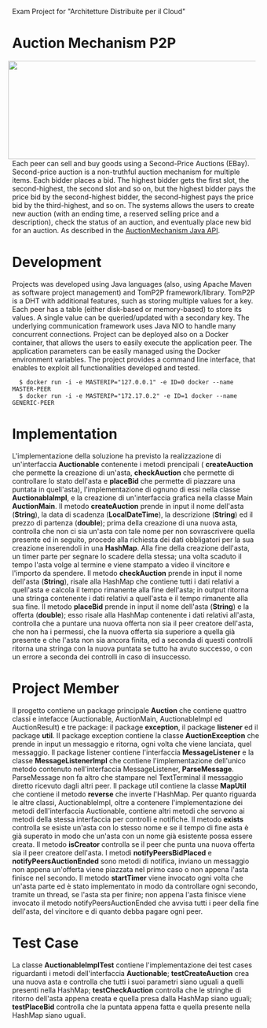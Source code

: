 Exam Project for "Architetture Distribuite per il Cloud"
# Auction Mechanism P2P
<img src="https://rokt.com/wp-content/uploads/2019/04/auction-3.png" align="right" Hspace="8" Vspace="0" width="600" height="200"
Border="0">
Each peer can sell and buy goods using a Second-Price Auctions (EBay). 
Second-price auction is a non-truthful auction mechanism for multiple items. 
Each bidder places a bid. The highest bidder gets the first slot, the second-highest, the second slot and so on, 
but the highest bidder pays the price bid by the second-highest bidder, the second-highest pays the price bid by the third-highest, and so on. 
The systems allows the users to create new auction (with an ending time, a reserved selling price and a description), 
check the status of an auction, and eventually place new bid for an auction. As described in the [AuctionMechanism Java API](https://github.com/Peppen/Auction/blob/master/src/main/java/auction/Auctionable.java).

# Development
Projects was developed using Java languages (also, using Apache Maven as software project management) and TomP2P framework/library. TomP2P is a DHT with additional features, such as storing multiple values for a key. Each peer has a table (either disk-based or memory-based) to store its values. A single value can be queried/updated with a secondary key. The underlying communication framework uses Java NIO to handle many concurrent connections. Project can be deployed also on a Docker container, that allows the users to easily execute the application peer. The application parameters can be easily managed using the Docker environment variables. The project provides a command line interface, that enables to exploit all functionalities developed and tested. <br>
```
  $ docker run -i -e MASTERIP="127.0.0.1" -e ID=0 docker --name MASTER-PEER
  $ docker run -i -e MASTERIP="172.17.0.2" -e ID=1 docker --name GENERIC-PEER 
```

# Implementation

L'implementazione della soluzione ha previsto la realizzazione di un'interfaccia **Auctionable** contenente i metodi prencipali ( **createAuction** che permette la creazione di un'asta, **checkAuction** che permette di controllare lo stato dell'asta e **placeBid** che permette di piazzare una puntata in quell'asta), l'implementazione di ognuno di essi nella classe **AuctionablaImpl**, e la creazione di un'interfaccia grafica nella classe Main **AuctionMain**. Il metodo **createAuction** prende in input il nome dell'asta (**String**), la data di scadenza (**LocalDateTime**), la descrizione (**String**) ed il prezzo di partenza (**double**); prima della creazione di una nuova asta, controlla che non ci sia un'asta con tale nome per non sovrascrivere quella presente ed in seguito, procede alla richiesta dei dati obbligatori per la sua creazione inserendoli in una **HashMap**. Alla fine della creazione dell'asta, un timer parte per segnare lo scadere della stessa; una volta scaduto il tempo l'asta volge al termine e viene stampato a video il vincitore e l'importo da spendere.
Il metodo **checkAuction** prende in input il nome dell'asta (**String**), risale alla HashMap che contiene tutti i dati relativi a quell'asta e calcola il tempo rimanente alla fine dell'asta; in output ritorna una stringa contenente i dati relativi a quell'asta e il tempo rimanente alla sua fine.
Il metodo **placeBid** prende in input il nome dell'asta (**String**) e la offerta (**double**); esso risale alla HashMap contenente i dati relativi all'asta, controlla che a puntare una nuova offerta non sia il peer creatore dell'asta, che non ha i permessi, che la nuova offerta sia superiore a quella già presente e che l'asta non sia ancora finita, ed a seconda di questi controlli ritorna una stringa con la nuova puntata se tutto ha avuto successo, o con un errore a seconda dei controlli in caso di insuccesso.

# Project Member

Il progetto contiene un package principale **Auction** che contiene quattro classi e intefacce (Auctionable, AuctionMain, AuctionableImpl ed AuctionResult) e tre package: il package **exception**, il package **listener** ed il package **util**. Il package exception contiene la classe **AuctionException** che prende in input un messaggio e ritorna, ogni volta che viene lanciata, quel messaggio. Il package listener contiene l'interfaccia **MessageListener** e la classe **MessageListenerImpl** che contiene l'implementazione dell'unico metodo contenuto nell'interfaccia MessageListener, **ParseMessage**. ParseMessage non fa altro che stampare nel TextTerminal il messaggio diretto ricevuto dagli altri peer. Il package util contiene la classe **MapUtil** che contiene il metodo **reverse** che inverte l'HashMap. 
Per quanto riguarda le altre classi, AuctionableImpl, oltre a contenere l'implementazione dei metodi dell'interfaccia Auctionable, contiene altri metodi che servono ai metodi della stessa interfaccia per controlli e notifiche. Il metodo **exists** controlla se esiste un'asta con lo stesso nome e se il tempo di fine asta è già superato in modo che un'asta con un nome già esistente possa essere creata.
Il metodo **isCreator** controlla se il peer che punta una nuova offerta sia il peer creatore dell'asta. I metodi **notifyPeersBidPlaced** e **notifyPeersAuctionEnded** sono metodi di notifica, inviano un messaggio non appena un'offerta viene piazzata nel primo caso o non appena l'asta finisce nel secondo. Il metodo **startTimer** viene invocato ogni volta che un'asta parte ed è stato implementato in modo da controllare ogni secondo, tramite un thread, se l'asta sta per finire; non appena l'asta finisce viene invocato il metodo notifyPeersAuctionEnded che avvisa tutti i peer della fine dell'asta, del vincitore e di quanto debba pagare ogni peer.

# Test Case

La classe **AuctionableImplTest** contiene l'implementazione dei test cases riguardanti i metodi dell'interfaccia **Auctionable**;
**testCreateAuction** crea una nuova asta e controlla che tutti i suoi parametri siano uguali a quelli presenti nella HashMap; **testCheckAuction** controlla che le stringhe di ritorno dell'asta appena creata e quella presa dalla HashMap siano uguali; **testPlaceBid** controlla che la puntata appena fatta e quella presente nella HashMap siano uguali. 


